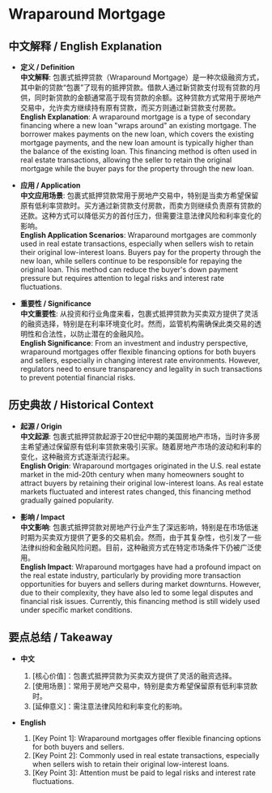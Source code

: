 # Wraparound Mortgage

## 中文解释 / English Explanation

* **定义 / Definition**  
  **中文解释**: 包裹式抵押贷款（Wraparound Mortgage）是一种次级融资方式，其中新的贷款“包裹”了现有的抵押贷款。借款人通过新贷款支付现有贷款的月供，同时新贷款的金额通常高于现有贷款的余额。这种贷款方式常用于房地产交易中，允许卖方继续持有原有贷款，而买方则通过新贷款支付房款。  
  **English Explanation**: A wraparound mortgage is a type of secondary financing where a new loan "wraps around" an existing mortgage. The borrower makes payments on the new loan, which covers the existing mortgage payments, and the new loan amount is typically higher than the balance of the existing loan. This financing method is often used in real estate transactions, allowing the seller to retain the original mortgage while the buyer pays for the property through the new loan.

* **应用 / Application**  
  **中文应用场景**: 包裹式抵押贷款常用于房地产交易中，特别是当卖方希望保留原有低利率贷款时。买方通过新贷款支付房款，而卖方则继续负责原有贷款的还款。这种方式可以降低买方的首付压力，但需要注意法律风险和利率变化的影响。  
  **English Application Scenarios**: Wraparound mortgages are commonly used in real estate transactions, especially when sellers wish to retain their original low-interest loans. Buyers pay for the property through the new loan, while sellers continue to be responsible for repaying the original loan. This method can reduce the buyer's down payment pressure but requires attention to legal risks and interest rate fluctuations.

* **重要性 / Significance**  
  **中文重要性**: 从投资和行业角度来看，包裹式抵押贷款为买卖双方提供了灵活的融资选择，特别是在利率环境变化时。然而，监管机构需确保此类交易的透明性和合法性，以防止潜在的金融风险。  
  **English Significance**: From an investment and industry perspective, wraparound mortgages offer flexible financing options for both buyers and sellers, especially in changing interest rate environments. However, regulators need to ensure transparency and legality in such transactions to prevent potential financial risks.

## 历史典故 / Historical Context

* **起源 / Origin**  
  **中文起源**: 包裹式抵押贷款起源于20世纪中期的美国房地产市场，当时许多房主希望通过保留原有低利率贷款来吸引买家。随着房地产市场的波动和利率的变化，这种融资方式逐渐流行起来。  
  **English Origin**: Wraparound mortgages originated in the U.S. real estate market in the mid-20th century when many homeowners sought to attract buyers by retaining their original low-interest loans. As real estate markets fluctuated and interest rates changed, this financing method gradually gained popularity.

* **影响 / Impact**  
  **中文影响**: 包裹式抵押贷款对房地产行业产生了深远影响，特别是在市场低迷时期为买卖双方提供了更多的交易机会。然而，由于其复杂性，也引发了一些法律纠纷和金融风险问题。目前，这种融资方式在特定市场条件下仍被广泛使用。  
  **English Impact**: Wraparound mortgages have had a profound impact on the real estate industry, particularly by providing more transaction opportunities for buyers and sellers during market downturns. However, due to their complexity, they have also led to some legal disputes and financial risk issues. Currently, this financing method is still widely used under specific market conditions.

## 要点总结 / Takeaway

* **中文**  
  1. [核心价值]：包裹式抵押贷款为买卖双方提供了灵活的融资选择。
  2. [使用场景]：常用于房地产交易中，特别是卖方希望保留原有低利率贷款时。
  3. [延伸意义]：需注意法律风险和利率变化的影响。

* **English**  
  1. [Key Point 1]: Wraparound mortgages offer flexible financing options for both buyers and sellers.
  2. [Key Point 2]: Commonly used in real estate transactions, especially when sellers wish to retain their original low-interest loans.
  3. [Key Point 3]: Attention must be paid to legal risks and interest rate fluctuations.